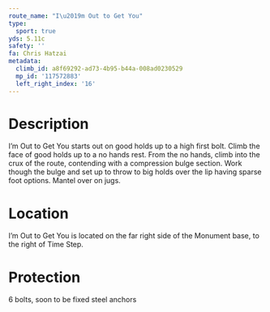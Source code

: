 ```yaml
---
route_name: "I\u2019m Out to Get You"
type:
  sport: true
yds: 5.11c
safety: ''
fa: Chris Hatzai
metadata:
  climb_id: a8f69292-ad73-4b95-b44a-008ad0230529
  mp_id: '117572883'
  left_right_index: '16'
---
```

# Description
I’m Out to Get You starts out on good holds up to a high first bolt. Climb the face of good holds up to a no hands rest. From the no hands, climb into the crux of the route, contending with a compression bulge section. Work though the bulge and set up to throw to big holds over the lip having sparse foot options. Mantel over on jugs.

# Location
I’m Out to Get You is located on the far right side of the Monument base, to the right of Time Step.

# Protection
6 bolts, soon to be fixed steel anchors
